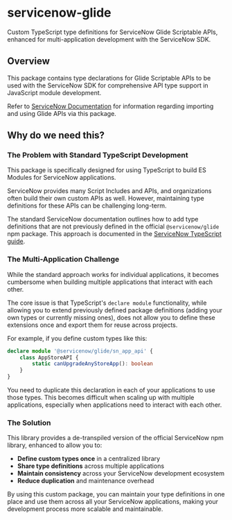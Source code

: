 # servicenow-glide

Custom TypeScript type definitions for ServiceNow Glide Scriptable APIs, enhanced for multi-application development with the ServiceNow SDK.

## Overview

This package contains type declarations for Glide Scriptable APIs to be used with the ServiceNow SDK for comprehensive API type support in JavaScript module development.

Refer to [ServiceNow Documentation](https://docs.servicenow.com/bundle/washingtondc-api-reference/page/script/sdk/task/create-use-javascript-modules.html) for information regarding importing and using Glide APIs via this package.

## Why do we need this?

### The Problem with Standard TypeScript Development

This package is specifically designed for using TypeScript to build ES Modules for ServiceNow applications.

ServiceNow provides many Script Includes and APIs, and organizations often build their own custom APIs as well. However, maintaining type definitions for these APIs can be challenging long-term.

The standard ServiceNow documentation outlines how to add type definitions that are not previously defined in the official `@servicenow/glide` npm package. This approach is documented in the [ServiceNow TypeScript guide](https://www.servicenow.com/docs/bundle/zurich-application-development/page/build/servicenow-sdk/concept/using-typescript.html).

### The Multi-Application Challenge

While the standard approach works for individual applications, it becomes cumbersome when building multiple applications that interact with each other. 

The core issue is that TypeScript's `declare module` functionality, while allowing you to extend previously defined package definitions (adding your own types or currently missing ones), does not allow you to define these extensions once and export them for reuse across projects.

For example, if you define custom types like this:

```typescript
declare module '@servicenow/glide/sn_app_api' {
    class AppStoreAPI {
        static canUpgradeAnyStoreApp(): boolean
    }
}
```

You need to duplicate this declaration in each of your applications to use those types. This becomes difficult when scaling up with multiple applications, especially when applications need to interact with each other.

### The Solution

This library provides a de-transpiled version of the official ServiceNow npm library, enhanced to allow you to:

- **Define custom types once** in a centralized library
- **Share type definitions** across multiple applications
- **Maintain consistency** across your ServiceNow development ecosystem
- **Reduce duplication** and maintenance overhead

By using this custom package, you can maintain your type definitions in one place and use them across all your ServiceNow applications, making your development process more scalable and maintainable. 

